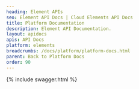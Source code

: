 ```yaml
---
heading: Element APIs
seo: Element API Docs | Cloud Elements API Docs
title: Platform Documentation
description: Element API Documentation.
layout: apidocs
apis: API Docs
platform: elements
breadcrumbs: /docs/platform/platform-docs.html
parent: Back to Platform Docs
order: 90
---
```


{% include swagger.html %}
